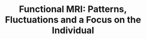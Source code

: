 ---
title: "Functional MRI:  Patterns, Fluctuations and a Focus on the Individual"
project_id: 
conf_date: 2008-07-06
conference_id: ""
presenters:
   - peter_bandettini
summary: "<p>NIH Blueprint Workshop on Non-invasive Imaging</p>"
file: /assets/presentations/T227.ppt
filename: T227.ppt
layout: presentation
---